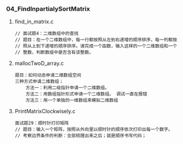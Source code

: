 ### 04_FindInpartialySortMatrix

1. find_in_matrix.c

   ```
   // 面试题4：二维数组中的查找
   // 题目：在一个二维数组中，每一行都按照从左到右递增的顺序排序，每一列都按
   // 照从上到下递增的顺序排序。请完成一个函数，输入这样的一个二维数组和一个
   // 整数，判断数组中是否含有该整数。
   ```

2. mallocTwoD_array.c

   ```
   题目：如何动态申请二维数组空间
   三种方式申请二维数组；
       方法一：利用二级指针申请一个二维数组。
       方法二：用数组指针形式申请一个二维数组。 调试一直在报错
       方法三：用一个单独的一维数组来模拟二维数组
   ```

3. PrintMatrixClockwisely.c

   ```
   面试题29：顺时针打印矩阵
   // 题目：输入一个矩阵，按照从外向里以顺时针的顺序依次打印出每一个数字。
   // 考察边界条件的判断：全部梳理出来之后；就是顺序书写代码；
   ```

   